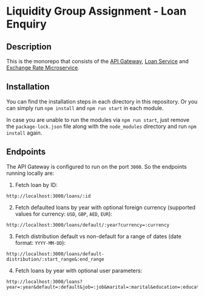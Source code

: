 # Liquidity Group Assignment - Loan Enquiry

## Description

This is the monorepo that consists of the [API Gateway](https://github.com/jorgeribeiro/liquidity-loan-enquiry/tree/main/api-gateway), [Loan Service](https://github.com/jorgeribeiro/liquidity-loan-enquiry/tree/main/loan-service) and [Exchange Rate Microservice](https://github.com/jorgeribeiro/liquidity-loan-enquiry/tree/main/exchange-rate-microservice).

## Installation

You can find the installation steps in each directory in this repository. 
Or you can simply run `npm install` and `npm run start` in each module.

In case you are unable to run the modules via `npm run start`, just remove the `package-lock.json` file along with the `node_modules` directory and run `npm install` again.

## Endpoints

The API Gateway is configured to run on the port `3000`. So the endpoints running locally are:

1. Fetch loan by ID: 
```
http://localhost:3000/loans/:id
```

2. Fetch defaulted loans by year with optional foreign currency (supported values for currency: `USD`, `GBP`, `AED`, `EUR`):
```
http://localhost:3000/loans/default/:year?currency=:currency
```

3. Fetch distribution default vs non-default for a range of dates (date format: `YYYY-MM-DD`):
```
http://localhost:3000/loans/default-distribution/:start_range&:end_range
```

4. Fetch loans by year with optional user parameters:
```
http://localhost:3000/loans?year=:year&default=:default&job=:job&marital=:marital&education=:education
```
